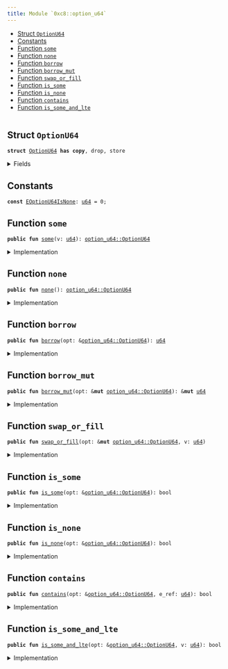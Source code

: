 ```yaml
---
title: Module `0xc8::option_u64`
---
```




-  [Struct `OptionU64`](#0xc8_option_u64_OptionU64)
-  [Constants](#@Constants_0)
-  [Function `some`](#0xc8_option_u64_some)
-  [Function `none`](#0xc8_option_u64_none)
-  [Function `borrow`](#0xc8_option_u64_borrow)
-  [Function `borrow_mut`](#0xc8_option_u64_borrow_mut)
-  [Function `swap_or_fill`](#0xc8_option_u64_swap_or_fill)
-  [Function `is_some`](#0xc8_option_u64_is_some)
-  [Function `is_none`](#0xc8_option_u64_is_none)
-  [Function `contains`](#0xc8_option_u64_contains)
-  [Function `is_some_and_lte`](#0xc8_option_u64_is_some_and_lte)


<pre><code></code></pre>



<a name="0xc8_option_u64_OptionU64"></a>

## Struct `OptionU64`



<pre><code><b>struct</b> <a href="../bfc-system/option_u64.md#0xc8_option_u64_OptionU64">OptionU64</a> <b>has</b> <b>copy</b>, drop, store
</code></pre>



<details>
<summary>Fields</summary>


<dl>
<dt>
<code>is_none: bool</code>
</dt>
<dd>

</dd>
<dt>
<code>v: <a href="../move-stdlib/u64.md#0x1_u64">u64</a></code>
</dt>
<dd>

</dd>
</dl>


</details>

<a name="@Constants_0"></a>

## Constants


<a name="0xc8_option_u64_EOptionU64IsNone"></a>



<pre><code><b>const</b> <a href="../bfc-system/option_u64.md#0xc8_option_u64_EOptionU64IsNone">EOptionU64IsNone</a>: <a href="../move-stdlib/u64.md#0x1_u64">u64</a> = 0;
</code></pre>



<a name="0xc8_option_u64_some"></a>

## Function `some`



<pre><code><b>public</b> <b>fun</b> <a href="../bfc-system/option_u64.md#0xc8_option_u64_some">some</a>(v: <a href="../move-stdlib/u64.md#0x1_u64">u64</a>): <a href="../bfc-system/option_u64.md#0xc8_option_u64_OptionU64">option_u64::OptionU64</a>
</code></pre>



<details>
<summary>Implementation</summary>


<pre><code><b>public</b> <b>fun</b> <a href="../bfc-system/option_u64.md#0xc8_option_u64_some">some</a>(v: <a href="../move-stdlib/u64.md#0x1_u64">u64</a>): <a href="../bfc-system/option_u64.md#0xc8_option_u64_OptionU64">OptionU64</a> {
    <a href="../bfc-system/option_u64.md#0xc8_option_u64_OptionU64">OptionU64</a> {
        is_none: <b>false</b>,
        v
    }
}
</code></pre>



</details>

<a name="0xc8_option_u64_none"></a>

## Function `none`



<pre><code><b>public</b> <b>fun</b> <a href="../bfc-system/option_u64.md#0xc8_option_u64_none">none</a>(): <a href="../bfc-system/option_u64.md#0xc8_option_u64_OptionU64">option_u64::OptionU64</a>
</code></pre>



<details>
<summary>Implementation</summary>


<pre><code><b>public</b> <b>fun</b> <a href="../bfc-system/option_u64.md#0xc8_option_u64_none">none</a>(): <a href="../bfc-system/option_u64.md#0xc8_option_u64_OptionU64">OptionU64</a> {
    <a href="../bfc-system/option_u64.md#0xc8_option_u64_OptionU64">OptionU64</a> {
        is_none: <b>true</b>,
        v: 0
    }
}
</code></pre>



</details>

<a name="0xc8_option_u64_borrow"></a>

## Function `borrow`



<pre><code><b>public</b> <b>fun</b> <a href="../bfc-system/option_u64.md#0xc8_option_u64_borrow">borrow</a>(opt: &<a href="../bfc-system/option_u64.md#0xc8_option_u64_OptionU64">option_u64::OptionU64</a>): <a href="../move-stdlib/u64.md#0x1_u64">u64</a>
</code></pre>



<details>
<summary>Implementation</summary>


<pre><code><b>public</b> <b>fun</b> <a href="../bfc-system/option_u64.md#0xc8_option_u64_borrow">borrow</a>(opt: &<a href="../bfc-system/option_u64.md#0xc8_option_u64_OptionU64">OptionU64</a>): <a href="../move-stdlib/u64.md#0x1_u64">u64</a> {
    <b>assert</b>!(!opt.is_none, <a href="../bfc-system/option_u64.md#0xc8_option_u64_EOptionU64IsNone">EOptionU64IsNone</a>);
    opt.v
}
</code></pre>



</details>

<a name="0xc8_option_u64_borrow_mut"></a>

## Function `borrow_mut`



<pre><code><b>public</b> <b>fun</b> <a href="../bfc-system/option_u64.md#0xc8_option_u64_borrow_mut">borrow_mut</a>(opt: &<b>mut</b> <a href="../bfc-system/option_u64.md#0xc8_option_u64_OptionU64">option_u64::OptionU64</a>): &<b>mut</b> <a href="../move-stdlib/u64.md#0x1_u64">u64</a>
</code></pre>



<details>
<summary>Implementation</summary>


<pre><code><b>public</b> <b>fun</b> <a href="../bfc-system/option_u64.md#0xc8_option_u64_borrow_mut">borrow_mut</a>(opt: &<b>mut</b> <a href="../bfc-system/option_u64.md#0xc8_option_u64_OptionU64">OptionU64</a>): &<b>mut</b> <a href="../move-stdlib/u64.md#0x1_u64">u64</a> {
    <b>assert</b>!(!opt.is_none, <a href="../bfc-system/option_u64.md#0xc8_option_u64_EOptionU64IsNone">EOptionU64IsNone</a>);
    &<b>mut</b> opt.v
}
</code></pre>



</details>

<a name="0xc8_option_u64_swap_or_fill"></a>

## Function `swap_or_fill`



<pre><code><b>public</b> <b>fun</b> <a href="../bfc-system/option_u64.md#0xc8_option_u64_swap_or_fill">swap_or_fill</a>(opt: &<b>mut</b> <a href="../bfc-system/option_u64.md#0xc8_option_u64_OptionU64">option_u64::OptionU64</a>, v: <a href="../move-stdlib/u64.md#0x1_u64">u64</a>)
</code></pre>



<details>
<summary>Implementation</summary>


<pre><code><b>public</b> <b>fun</b> <a href="../bfc-system/option_u64.md#0xc8_option_u64_swap_or_fill">swap_or_fill</a>(opt: &<b>mut</b> <a href="../bfc-system/option_u64.md#0xc8_option_u64_OptionU64">OptionU64</a>, v: <a href="../move-stdlib/u64.md#0x1_u64">u64</a>) {
    opt.is_none = <b>false</b>;
    opt.v = v;
}
</code></pre>



</details>

<a name="0xc8_option_u64_is_some"></a>

## Function `is_some`



<pre><code><b>public</b> <b>fun</b> <a href="../bfc-system/option_u64.md#0xc8_option_u64_is_some">is_some</a>(opt: &<a href="../bfc-system/option_u64.md#0xc8_option_u64_OptionU64">option_u64::OptionU64</a>): bool
</code></pre>



<details>
<summary>Implementation</summary>


<pre><code><b>public</b> <b>fun</b> <a href="../bfc-system/option_u64.md#0xc8_option_u64_is_some">is_some</a>(opt: &<a href="../bfc-system/option_u64.md#0xc8_option_u64_OptionU64">OptionU64</a>): bool {
    !opt.is_none
}
</code></pre>



</details>

<a name="0xc8_option_u64_is_none"></a>

## Function `is_none`



<pre><code><b>public</b> <b>fun</b> <a href="../bfc-system/option_u64.md#0xc8_option_u64_is_none">is_none</a>(opt: &<a href="../bfc-system/option_u64.md#0xc8_option_u64_OptionU64">option_u64::OptionU64</a>): bool
</code></pre>



<details>
<summary>Implementation</summary>


<pre><code><b>public</b> <b>fun</b> <a href="../bfc-system/option_u64.md#0xc8_option_u64_is_none">is_none</a>(opt: &<a href="../bfc-system/option_u64.md#0xc8_option_u64_OptionU64">OptionU64</a>): bool {
    opt.is_none
}
</code></pre>



</details>

<a name="0xc8_option_u64_contains"></a>

## Function `contains`



<pre><code><b>public</b> <b>fun</b> <a href="../bfc-system/option_u64.md#0xc8_option_u64_contains">contains</a>(opt: &<a href="../bfc-system/option_u64.md#0xc8_option_u64_OptionU64">option_u64::OptionU64</a>, e_ref: <a href="../move-stdlib/u64.md#0x1_u64">u64</a>): bool
</code></pre>



<details>
<summary>Implementation</summary>


<pre><code><b>public</b> <b>fun</b> <a href="../bfc-system/option_u64.md#0xc8_option_u64_contains">contains</a>(opt: &<a href="../bfc-system/option_u64.md#0xc8_option_u64_OptionU64">OptionU64</a>, e_ref: <a href="../move-stdlib/u64.md#0x1_u64">u64</a>): bool {
    ((!opt.is_none) && (opt.v == e_ref))
}
</code></pre>



</details>

<a name="0xc8_option_u64_is_some_and_lte"></a>

## Function `is_some_and_lte`



<pre><code><b>public</b> <b>fun</b> <a href="../bfc-system/option_u64.md#0xc8_option_u64_is_some_and_lte">is_some_and_lte</a>(opt: &<a href="../bfc-system/option_u64.md#0xc8_option_u64_OptionU64">option_u64::OptionU64</a>, v: <a href="../move-stdlib/u64.md#0x1_u64">u64</a>): bool
</code></pre>



<details>
<summary>Implementation</summary>


<pre><code><b>public</b> <b>fun</b> <a href="../bfc-system/option_u64.md#0xc8_option_u64_is_some_and_lte">is_some_and_lte</a>(opt: &<a href="../bfc-system/option_u64.md#0xc8_option_u64_OptionU64">OptionU64</a>, v: <a href="../move-stdlib/u64.md#0x1_u64">u64</a>): bool {
    (!opt.is_none) && (opt.v &lt;= v)
}
</code></pre>



</details>
